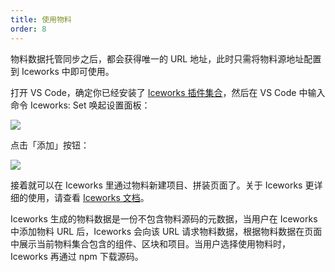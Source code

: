 ```yaml
---
title: 使用物料
order: 8
---
```


物料数据托管同步之后，都会获得唯一的 URL 地址，此时只需将物料源地址配置到 Iceworks 中即可使用。

打开 VS Code，确定你已经安装了 [Iceworks 插件集合](https://marketplace.visualstudio.com/items?itemName=iceworks-team.iceworks)，然后在 VS Code 中输入命令 Iceworks: Set 唤起设置面板：

![](https://img.alicdn.com/tfs/TB1mnuDXCslXu8jSZFuXXXg7FXa-1082-685.png)

点击「添加」按钮：

![](https://img.alicdn.com/tfs/TB1GosubCR26e4jSZFEXXbwuXXa-1039-743.png)

接着就可以在 Iceworks 里通过物料新建项目、拼装页面了。关于 Iceworks 更详细的使用，请查看 [Iceworks 文档](https://ice.work/docs/iceworks/about)。

Iceworks 生成的物料数据是一份不包含物料源码的元数据，当用户在 Iceworks 中添加物料 URL 后，Iceworks 会向该 URL 请求物料数据，根据物料数据在页面中展示当前物料集合包含的组件、区块和项目。当用户选择使用物料时，Iceworks 再通过 npm 下载源码。